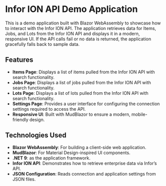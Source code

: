 # Infor ION API Demo Application

This is a demo application built with Blazor WebAssembly to showcase how to interact with the Infor ION API. The application retrieves data for Items, Jobs, and Lots from the Infor ION API and displays it in a modern, responsive UI. If the API calls fail or no data is returned, the application gracefully falls back to sample data.

## Features

- **Items Page**: Displays a list of items pulled from the Infor ION API with search functionality.
- **Jobs Page**: Displays a list of jobs pulled from the Infor ION API with search functionality.
- **Lots Page**: Displays a list of lots pulled from the Infor ION API with search functionality.
- **Settings Page**: Provides a user interface for configuring the connection settings required to access the API.
- **Responsive UI**: Built with MudBlazor to ensure a modern, mobile-friendly design.

## Technologies Used

- **Blazor WebAssembly**: For building a client-side web application.
- **MudBlazor**: For Material Design-inspired UI components.
- **.NET 9**: as the application framework.
- **Infor ION API**: Demonstrates how to retrieve enterprise data via Infor’s API.
- **JSON Configuration**: Reads connection and application settings from JSON files.
